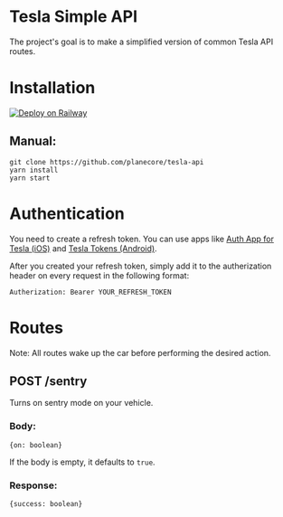 # Tesla Simple API

The project's goal is to make a simplified version of common Tesla API routes.

# Installation

[![Deploy on Railway](https://railway.app/button.svg)](https://railway.app/new/template?template=https%3A%2F%2Fgithub.com%2Fplanecore%2Ftesla-api&referralCode=matan)

## Manual:

```
git clone https://github.com/planecore/tesla-api
yarn install
yarn start
```

# Authentication

You need to create a refresh token. You can use apps like [Auth App for Tesla (iOS)](https://apps.apple.com/il/app/auth-app-for-tesla/id1552058613) and [Tesla Tokens (Android)](https://play.google.com/store/apps/details?id=net.leveugle.teslatokens).

After you created your refresh token, simply add it to the autherization header on every request in the following format:

```
Autherization: Bearer YOUR_REFRESH_TOKEN
```

# Routes

Note: All routes wake up the car before performing the desired action.

## POST /sentry

Turns on sentry mode on your vehicle.

### Body:

`{on: boolean}`

If the body is empty, it defaults to `true`.

### Response:

`{success: boolean}`
